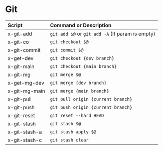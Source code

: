 # Git

| Script            | Command or Description                                                |
| :---------------- | :-------------------------------------------------------------------- |
| x-git-add         | `git add $@` or `git add -A` (If param is empty)                      |
| x-git-co          | `git checkout $@`                                                     |
| x-git-commit      | `git commit $@`                                                       |
| x-get-dev         | `git checkout {dev branch}`                                           |
| x-git-main        | `git checkout {main branch}`                                          |
| x-git-mg          | `git merge $@`                                                        |
| x-get-mg-dev      | `git merge {dev branch}`                                              |
| x-git-mg-main     | `git merge {main branch}`                                             |
| x-git-pull        | `git pull origin {current branch}`                                    |
| x-git-push        | `git push origin {current branch}`                                    |
| x-git-reset       | `git reset --hard HEAD`                                               |
| x-git-stash       | `git stash $@`                                                        |
| x-git-stash-a     | `git stash apply $@`                                                  |
| x-git-stash-c     | `git stash clear`                                                     |